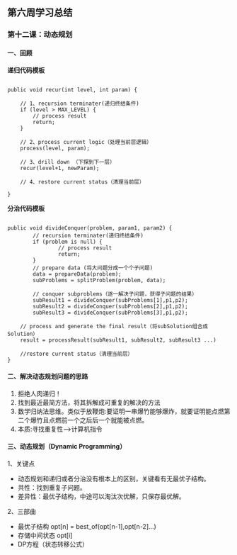 ## 第六周学习总结
### 第十二课：动态规划

#### 一、回顾

**递归代码模板**

```

public void recur(int level, int param) {

	// 1、recursion terminater(递归终结条件)
	if (level > MAX_LEVEL) {
		// process result
		return;
	}
	
	// 2、process current logic（处理当前层逻辑）
	process(level, param);
	
	// 3、drill down （下探到下一层）
	recur(level+1, newParam);
	
	// 4、restore current status（清理当前层）
	
}

```

**分治代码模板**

```

public void divideConquer(problem, param1, param2) {
		// recursion terminater(递归终结条件)
		if (problem is null) {
				// process result
				return;
		}
		// prepare data (将大问题分成一个个子问题)
		data = prepareData(problem);
		subProblems = splitProblem(problem, data);

		// conquer subproblems（逐一解决子问题，获得子问题的结果）
		subResult1 = divideConquer(subProblems[1],p1,p2);
		subResult2 = divideConquer(subProblems[2],p1,p2);
		subResult3 = divideConquer(subProblems[3],p1,p2);

    // process and generate the final result（将subSolution组合成Solution）
    result = processResult(subResult1, subResult2, subResult3 ...)

    //restore current status（清理当前层）
}

```

#### 二、解决动态规划问题的思路

1. 拒绝人肉递归！
2. 找到最近最简方法，将其拆解成可重复的解决的方法
3. 数学归纳法思维。类似于放鞭炮:要证明一串爆竹能够爆炸，就要证明能点燃第二个爆竹且点燃前一个之后后一个就能被点燃。
4. 本质:寻找重复性——>计算机指令

#### 三、动态规划（Dynamic Programming）

1、关键点

* 动态规划和递归或者分治没有根本上的区别，关键看有无最优子结构。
* 共性：找到重复子问题。
* 差异性：最优子结构，中途可以淘汰次优解，只保存最优解。

2、三部曲

* 最优子结构 opt[n] = best_of(opt[n-1],opt[n-2]...)
* 存储中间状态 opt[i]
* DP方程（状态转移公式）